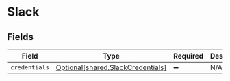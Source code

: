 # Slack


## Fields

| Field                                                                        | Type                                                                         | Required                                                                     | Description                                                                  |
| ---------------------------------------------------------------------------- | ---------------------------------------------------------------------------- | ---------------------------------------------------------------------------- | ---------------------------------------------------------------------------- |
| `credentials`                                                                | [Optional[shared.SlackCredentials]](../../models/shared/slackcredentials.md) | :heavy_minus_sign:                                                           | N/A                                                                          |